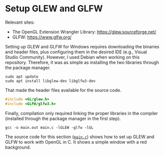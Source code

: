 # Setup GLEW and GLFW

Relevant sites:
- The OpenGL Extension Wrangler Library: https://glew.sourceforge.net/
- GLFW: https://www.glfw.org/

Setting up GLEW and GLFW for Windows requires downloading the binaries and header files, plus configuring them in the desired IDE (e.g., Visual Studio Community). However, I used Debian when working on this repository. Therefore, it was as simple as installing the two libraries through the package manager.
```
sudo apt update
sudo apt install libglew-dev libglfw3-dev
```

That made the header files available for the source code.
```c
#include <GL/glew.h>
#include <GLFW/glfw3.h>
```

Finally, compilation only required linking the proper libraries in the compiler (installed through the package manager in the first step).
```
gcc -o main.out main.c -lGLEW -glfw -lGL
```

The source code for this section ([`main.c`](./main.c)) shows how to set up GLEW and GLFW to work with OpenGL in C. It shows a simple window with a red background.
